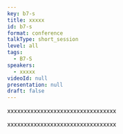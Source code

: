```yaml
---
key: b7-s
title: xxxxx
id: b7-s
format: conference
talkType: short_session
level: all
tags:
  - B7-S
speakers:
  - xxxxx
videoId: null
presentation: null
draft: false
---
```

xxxxxxxxxxxxxxxxxxxxxxxxxxxxxxxxx

xxxxxxxxxxxxxxxxxxxxxxxxxxxxxxxxx
